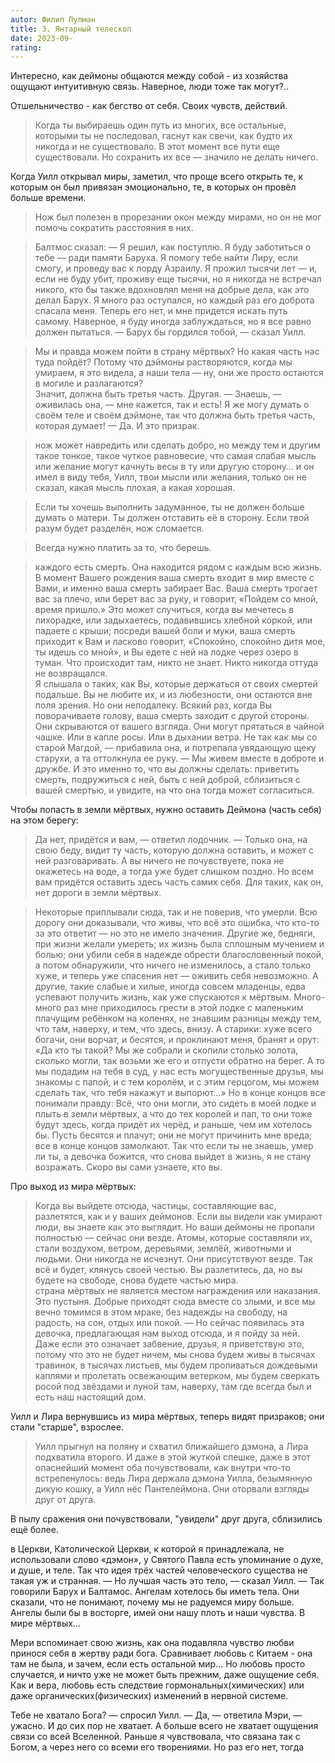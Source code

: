 ```yaml
---
autor: Филип Пулман
title: 3. Янтарный телескоп  
date: 2023-09-
rating: 
---
```

Интересно, как деймоны общаются между собой - из хозяйства ощущают интуитивную связь. Наверное, люди тоже так могут?..

Отшельничество - как бегство от себя. Своих чувств, действий.

>Когда ты выбираешь один путь из многих, все остальные, которыми ты не последовал, гаснут как свечи, как будто их никогда и не существовало. В этот момент все пути еще существовали. Но сохранить их все — значило не делать ничего.

Когда Уилл открывал миры, заметил, что проще всего открыть те, к которым он был привязан эмоционально, те, в которых он провёл больше времени.
>Нож был полезен в прорезании окон между мирами, но он не мог помочь сократить расстояния в них.

>Балтмос сказал: — Я решил, как поступлю. Я буду заботиться о тебе — ради памяти Баруха. Я помогу тебе найти Лиру, если смогу, и проведу вас к лорду Азраилу. Я прожил тысячи лет — и, если не буду убит, проживу еще тысячи, но я никогда не встречал никого, кто бы также вдохновлял меня на добрые дела, как это делал Барух. Я много раз оступался, но каждый раз его доброта спасала меня. Теперь его нет, и мне придется искать путь самому. Наверное, я буду иногда заблуждаться, но я все равно должен пытаться. — Барух бы гордился тобой, — сказал Уилл. 

>Мы и правда можем пойти в страну мёртвых? Но какая часть нас туда пойдёт? Потому что дэймоны растворяются, когда мы умираем, я это видела, а наши тела — ну, они же просто остаются в могиле и разлагаются?  
>Значит, должна быть третья часть. Другая. — Знаешь, — оживилась она, — мне кажется, так и есть! Я же могу думать о своём теле и своём дэймоне, так что должна быть третья часть, которая думает! — Да. И это призрак.

>нож может навредить или сделать добро, но между тем и другим такое тонкое, такое чуткое равновесие, что самая слабая мысль или желание могут качнуть весы в ту или другую сторону… и он имел в виду тебя, Уилл, твои мысли или желания, только он не сказал, какая мысль плохая, а какая хорошая.

>Если ты хочешь выполнить задуманное, ты не должен больше думать о матери. Ты должен отставить её в сторону. Если твой разум будет разделён, нож сломается.

>Всегда нужно платить за то, что берешь.

>каждого есть смерть. Она находится рядом с каждым всю жизнь. В момент Вашего рождения ваша смерть входит в мир вместе с Вами, и именно ваша смерть забирает Вас. Ваша смерть трогает вас за плечо, или берет вас за руку, и говорит, «Пойдем со мной, время пришло.» Это может случиться, когда вы мечетесь в лихорадке, или задыхаетесь, подавившись хлебной коркой, или падаете с крыши; посреди вашей боли и муки, ваша смерть приходит к Вам и ласково говорит, «Спокойно, спокойно дитя мое, ты идешь со мной», и Вы едете с ней на лодке через озеро в туман. Что происходит там, никто не знает. Никто никогда оттуда не возвращался.  
>Я слышала о таких, как Вы, которые держаться от своих смертей подальше. Вы не любите их, и из любезности, они остаются вне поля зрения. Но они неподалеку. Всякий раз, когда Вы поворачиваете голову, ваша смерть заходит с другой стороны. Они скрываются от вашего взгляда. Они могут прятаться в чайной чашке. Или в капле росы. Или в дыхании ветра. Не так как мы со старой Магдой, — прибавила она, и потрепала увядающую щеку старухи, а та оттолкнула ее руку. — Мы живем вместе в доброте и дружбе. И это именно то, что вы должны сделать: приветить смерть, подружиться с ней, быть с ней доброй, сблизиться с вашей смертью, и увидите, на что она тогда может согласиться.

Чтобы попасть в земли мёртвых, нужно оставить Деймона (часть себя) на этом берегу:
>Да нет, придётся и вам, — ответил лодочник. — Только она, на свою беду, видит ту часть, которую должна оставить, и может с ней разговаривать. А вы ничего не почувствуете, пока не окажетесь на воде, а тогда уже будет слишком поздно. Но всем вам придётся оставить здесь часть самих себя. Для таких, как он, нет дороги в земли мёртвых.

>Некоторые приплывали сюда, так и не поверив, что умерли. Всю дорогу они доказывали, что живы, что всё это ошибка, что кто-то за это ответит — но это не имело значения. Другие же, бедняги, при жизни желали умереть; их жизнь была сплошным мучением и болью; они убили себя в надежде обрести благословенный покой, а потом обнаружили, что ничего не изменилось, а стало только хуже, и теперь уже спасения нет — оживить себя невозможно. А другие, такие слабые и хилые, иногда совсем младенцы, едва успевают получить жизнь, как уже спускаются к мёртвым. Много-много раз мне приходилось грести в этой лодке с маленьким плачущим ребёнком на коленях, не знавшим разницы между тем, что там, наверху, и тем, что здесь, внизу. А старики: хуже всего богачи, они ворчат, и бесятся, и проклинают меня, бранят и орут: «Да кто ты такой? Мы же собрали и скопили столько золота, сколько могли, так возьми же его и отпусти обратно на берег. А то мы подадим на тебя в суд, у нас есть могущественные друзья, мы знакомы с папой, и с тем королём, и с этим герцогом, мы можем сделать так, что тебя накажут и выпорют…» Но в конце концов все понимали правду: Всё, что они могли, это сидеть в моей лодке и плыть в земли мёртвых, а что до тех королей и пап, то они тоже будут здесь, когда придёт их черёд, и раньше, чем им хотелось бы. Пусть бесятся и плачут; они не могут причинить мне вреда; все в конце концов замолкают. Так что если ты не знаешь, умер ли ты, а девочка божится, что снова выйдет в жизнь, я не стану возражать. Скоро вы сами узнаете, кто вы.

Про выход из мира мёртвых:
>Когда вы выйдете отсюда, частицы, составляющие вас, разлетятся, как и у ваших деймонов. Если вы видели как умирают люди, вы знаете как это выглядит. Но ваши деймоны не пропали полностью — сейчас они везде. Атомы, которые составляли их, стали воздухом, ветром, деревьями, землёй, животными и людьми. Они никогда не исчезнут. Они присутствуют везде. Так всё и будет, клянусь своей честью. Вы разлетитесь, да, но вы будете на свободе, снова будете частью мира.  
>страна мёртвых не является местом награждения или наказания. Это пустыня. Добрые приходят сюда вместе со злыми, и все мы вечно томимся в этом мраке, без надежды на свободу, на радость, на сон, отдых или покой. — Но сейчас появилась эта девочка, предлагающая нам выход отсюда, и я пойду за ней. Даже если это означает забвение, друзья, я приветствую это, потому что это не будет ничем, мы снова будем живы в тысячах травинок, в тысячах листьев, мы будем проливаться дождевыми каплями и пролетать освежающим ветерком, мы будем сверкать росой под звёздами и луной там, наверху, там где всегда был и есть наш настоящий дом. 

Уилл и Лира вернувшись из мира мёртвых, теперь видят призраков; они стали "старше", взрослее.

>Уилл прыгнул на поляну и схватил ближайшего дэмона, а Лира подхватила второго. И даже в этой жуткой спешке, даже в этот опаснейший момент оба почувствовали, как внутри что-то встрепенулось: ведь Лира держала дэмона Уилла, безымянную дикую кошку, а Уилл нёс Пантелеймона. Они оторвали взгляды друг от друга.

В пылу сражения они почувствовали, "увидели" друг друга, сблизились ещё более.

в Церкви, Католической Церкви, к которой я принадлежала, не использовали слово «дэмон», у Святого Павла есть упоминание о духе, и душе, и теле. Так что идея трёх частей человеческого существа не такая уж и странная. — Но лучшая часть это тело, — сказал Уилл. — Так говорили Барух и Балтамос. Ангелам хотелось бы иметь тела. Они сказали, что не понимают, почему мы не радуемся миру больше. Ангелы были бы в восторге, имей они нашу плоть и наши чувства. В мире мёртвых…

Мери вспоминает свою жизнь, как она подавляла чувство любви принося себя в жертву ради бога. Сравнивает любовь с Китаем - она там не была, и зачем, если есть остальной мир... Но любовь просто случается, и ничто уже не может быть прежним, даже ощущение себя. Как и вера, любовь есть следствие гормональных(химических) или даже органических(физических) изменений в нервной системе.

Тебе не хватало Бога? — спросил Уилл. — Да, — ответила Мэри, — ужасно. И до сих пор не хватает. А больше всего не хватает ощущения связи со всей Вселенной. Раньше я чувствовала, что связана так с Богом, а через него со всеми его творениями. Но раз его нет, тогда